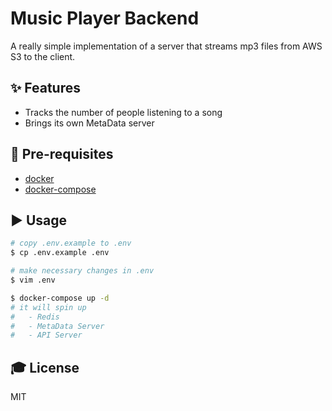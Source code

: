 # Music Player Backend

A really simple implementation of a server that streams mp3 files from AWS S3 to the client.

## ✨ Features

* Tracks the number of people listening to a song
* Brings its own MetaData server

## 💾 Pre-requisites

* [docker](https://www.docker.com/)
* [docker-compose](https://docs.docker.com/compose/install/)

## ▶️ Usage

```sh
# copy .env.example to .env
$ cp .env.example .env

# make necessary changes in .env
$ vim .env

$ docker-compose up -d
# it will spin up
#   - Redis
#   - MetaData Server
#   - API Server
```

## 🎓 License

MIT
